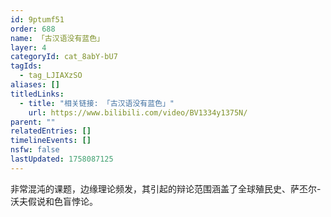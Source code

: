 ```yaml
---
id: 9ptumf51
order: 688
name: 「古汉语没有蓝色」
layer: 4
categoryId: cat_8abY-bU7
tagIds:
  - tag_LJIAXzSO
aliases: []
titledLinks:
  - title: "相关链接: 「古汉语没有蓝色」"
    url: https://www.bilibili.com/video/BV1334y1375N/
parent: ""
relatedEntries: []
timelineEvents: []
nsfw: false
lastUpdated: 1758087125
---
```


非常混沌的课题，边缘理论频发，其引起的辩论范围涵盖了全球殖民史、萨丕尔-沃夫假说和色盲悖论。